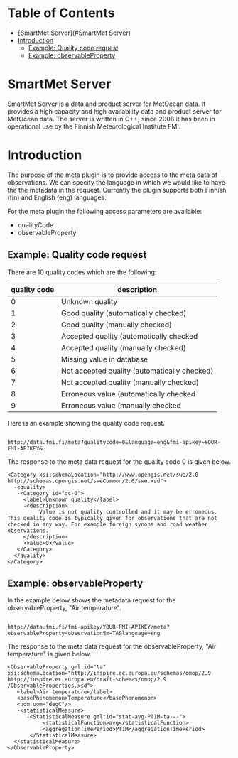 Table of Contents
=================

  * [SmartMet Server](#SmartMet Server)
  * [Introduction](#Introduction)
    * [Example: Quality code request](#example-quality-code-request)
    * [Example: observableProperty](#example-observableproperty)

# SmartMet Server

[SmartMet Server](https://github.com/fmidev/smartmet-server) is a data
and product server for MetOcean data. It provides a high capacity and
high availability data and product server for MetOcean data. The
server is written in C++, since 2008 it has been in operational use by
the Finnish Meteorological Institute FMI.

# Introduction 

The purpose of the meta plugin is to provide access to the meta data of observations.
We can specify the language in which we would like to have the the metadata in the request. 
Currently the plugin supports both  Finnish (fin) and English (eng) languages.


For the meta plugin  the following access parameters are available:

* qualityCode
* observableProperty



## Example: Quality code request

There are 10 quality codes which are the following:

| quality code | description|
|--------------|------------|
|0             | Unknown quality |
|1             | Good quality (automatically checked) |
|2             | Good quality (manually checked) |
|3             | Accepted quality (automatically checked |
|4             | Accepted  quality (manually checked) |
|5             | Missing value in database |
|6             | Not accepted quality (automatically checked) |
|7             | Not accepted  quality (manually checked) |
|8             | Erroneous value (automatically checked |
|9             | Erroneous value (manually checked |


Here is an example showing the quality code request.

<pre><code>
http://data.fmi.fi/meta?qualitycode=0&language=eng&fmi-apikey=YOUR-FMI-APIKEY&
</code></pre>

The response to the meta data request for the quality code 0 is given below. 
````
<Category xsi:schemaLocation="http://www.opengis.net/swe/2.0 http://schemas.opengis.net/sweCommon/2.0/swe.xsd">    
  -<quality>
   -<Category id="qc-0">
     <label>Unknown quality</label>
     -<description>
          Value is not quality controlled and it may be erroneous. This quality code is typically given for observations that are not checked in any way. For example foreign synops and road weather observations.
     </description>
     <value>0</value>
   </Category>
  </quality>
</Category>
````


## Example: observableProperty

In the example below shows the metadata request for the observableProperty, "Air temperature".

<pre><code>
http://data.fmi.fi/fmi-apikey/YOUR-FMI-APIKEY/meta?observableProperty=observation&param=TA&language=eng
</code></pre>


The response to the meta data request for the observableProperty, "Air temperature" is given below. 

````
<ObservableProperty gml:id="ta" xsi:schemaLocation="http://inspire.ec.europa.eu/schemas/omop/2.9 http://inspire.ec.europa.eu/draft-schemas/omop/2.9
/ObservableProperties.xsd">
   <label>Air temperature</label>
   <basePhenomenon>Temperature</basePhenomenon>
   <uom uom="degC"/>
   -<statisticalMeasure>
      -<StatisticalMeasure gml:id="stat-avg-PT1M-ta---">
           <statisticalFunction>avg</statisticalFunction>
           <aggregationTimePeriod>PT1M</aggregationTimePeriod>
       </StatisticalMeasure>
  </statisticalMeasure>
</ObservableProperty>

````

